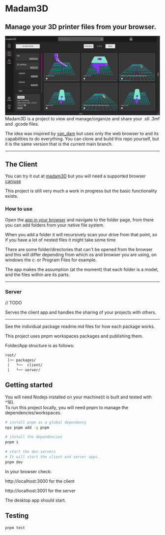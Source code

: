 # Madam3D

## Manage your 3D printer files from your browser.

![screenshot](packages/client/src/images/Screenshot1.png)
Madam3D is a project to view and manage/organize and share your .stl .3mf and .gcode files. 

The idea was inspired by [van_dam](https://github.com/Floppy/van_dam) but uses only
the web browser to and its capabilities to do everything. You can clone and build this repo yourself, but it is the same version that is the current main branch.

___
## The Client

You can try it out at [madam3D](https://philstenning.github.io/madam3D/) but you will need a supported browser [caniuse](https://caniuse.com/?search=File%20System%20Access%20API)

This project is still very much a work in progress but the basic functionality exists.

### __How to use__

Open the [app in your browser](https://philstenning.github.io/madam3D/) and navigate to the folder page, from there you can add folders from your native file system. 

When you add a folder it will recursively scan your drive from that point, so if you have a lot of nested files it might take some time

There are some folder/directories that can't be opened from the browser and this will differ depending from which os and browser you are using, on windows the c: or Program Files for example.

The app makes the assumption (at the moment) that each folder is a model, and the files within are its parts. 

___

### Server
// TODO

Serves the client app and handles the sharing of your projects with others.


____

See the individual package readme.md files for how each package works. 

This project uses pnpm workspaces packages and publishing them.

Folder/App structure is as follows: 
```
root/
 |── packages/
 |   └──  client/
 |   └── server/
```

## Getting started
You will need Nodejs installed on your machine(it is built and tested with ^16).  
To run this project locally, you will need pnpm to manage the dependencies/workspaces.

```sh
# install pnpm as a global dependency
npx pnpm add -g pnpm
```


```sh
# install the dependencies
pnpm i
```

<!-- Now you can run the development servers: -->

```sh
# start the dev servers
# It will start the client and server apps.
pnpm dev
```
In your browser check:

 http://localhost:3000 for the client

 http://localhost:3001 for the server

 The desktop app should start.

## Testing

```
pnpm test
```
